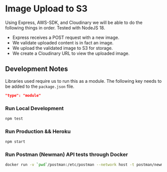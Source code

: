 # Image Upload to S3
Using Express, AWS-SDK, and Cloudinary we will be able to do the following
things in order. Tested with NodeJS 18.

- Express receives a POST request with a new image.
- We validate uploaded content is in fact an image.
- We upload the validated image to S3 for storage.
- We create a Cloudinary URL to view the uploaded image.

## Development Notes
Libraries used require us to run this as a module. The following key needs
to be added to the `package.json` file. 

```json
"type": "module"
```

### Run Local Development
```bash
npm test
```

### Run Production && Heroku
```bash
npm start
```

### Run Postman (Newman) API tests through Docker
```bash
docker run -v `pwd`/postman:/etc/postman --network host -t postman/newman run /etc/postman/run.json
```